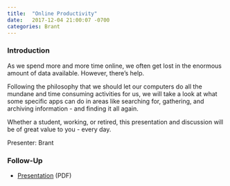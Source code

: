 ```yaml
---
title:  "Online Productivity"
date:   2017-12-04 21:00:07 -0700
categories: Brant
---
```


### Introduction

As we spend more and more time online, we often get lost in the enormous amount of data available. However, there’s help. 

Following the philosophy that we should let our computers do all the mundane and time consuming activities for us, we will take a look at what some specific apps can do in areas like searching for, gathering, and archiving information - and finding it all again.

Whether a student, working, or retired, this presentation and discussion will be of great value to you - every day.

Presenter: Brant

### Follow-Up

* [Presentation](/assets/present/productivity.pdf) (PDF) 